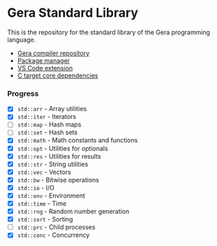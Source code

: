 # Gera Standard Library

This is the repository for the standard library of the Gera programming language.

- [Gera compiler repository](https://github.com/typesafeschwalbe/gerac)
- [Package manager](https://github.com/typesafeschwalbe/gerap)
- [VS Code extension](https://github.com/typesafeschwalbe/vscode-gera)
- [C target core dependencies](https://github.com/typesafeschwalbe/geraccoredeps)
### Progress

- [x] `std::arr` - Array utilities
- [x] `std::iter` - Iterators
- [ ] `std::map` - Hash maps
- [ ] `std::set` - Hash sets
- [x] `std::math` - Math constants and functions
- [x] `std::opt` - Utilities for optionals
- [x] `std::res` - Utilities for results
- [x] `std::str` - String utilities
- [x] `std::vec` - Vectors
- [x] `std::bw` - Bitwise operations
- [x] `std::io` - I/O
- [x] `std::env` - Environment
- [x] `std::time` - Time
- [x] `std::rng` - Random number generation
- [x] `std::sort` - Sorting
- [ ] `std::prc` - Child processes
- [x] `std::conc` - Concurrency   